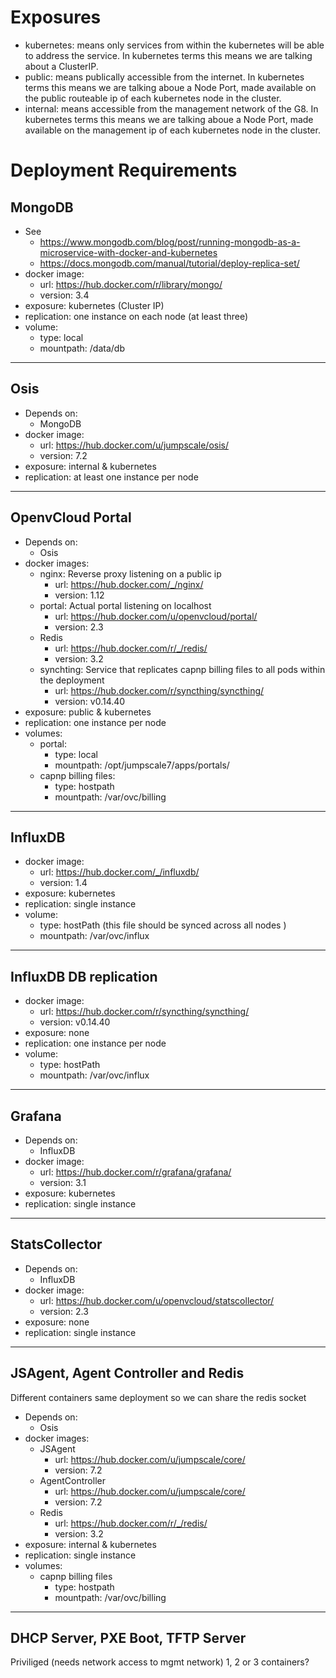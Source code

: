 # Exposures
- kubernetes: means only services from within the kubernetes will be able to address the service. In kubernetes terms this means we are talking about a ClusterIP.
- public: means publically accessible from the internet. In kubernetes terms this means we are talking aboue a Node Port, made available on the public routeable ip of each kubernetes node in the cluster.
- internal: means accessible from the management network of the G8. In kubernetes terms this means we are talking aboue a Node Port, made available on the management ip of each kubernetes node in the cluster.

# Deployment Requirements

## MongoDB
- See
  - https://www.mongodb.com/blog/post/running-mongodb-as-a-microservice-with-docker-and-kubernetes
  - https://docs.mongodb.com/manual/tutorial/deploy-replica-set/
- docker image:
  - url: https://hub.docker.com/r/library/mongo/
  - version: 3.4
- exposure: kubernetes (Cluster IP)
- replication: one instance on each node (at least three)
- volume:
  - type: local
  - mountpath: /data/db
---------------------
## Osis
- Depends on:
  - MongoDB
- docker image:
  - url: https://hub.docker.com/u/jumpscale/osis/
  - version: 7.2
- exposure: internal & kubernetes
- replication: at least one instance per node
---------------------
## OpenvCloud Portal
- Depends on:
  - Osis
- docker images:
  - nginx: Reverse proxy listening on a public ip
    - url: https://hub.docker.com/_/nginx/
    - version: 1.12
  - portal: Actual portal listening on localhost
    - url: https://hub.docker.com/u/openvcloud/portal/
    - version: 2.3
  - Redis
    - url: https://hub.docker.com/r/_/redis/
    - version: 3.2
  - synchting: Service that replicates capnp billing files to all pods within the deployment
    - url: https://hub.docker.com/r/syncthing/syncthing/
    - version: v0.14.40
- exposure: public & kubernetes
- replication: one instance per node
- volumes:
  - portal:
    - type: local 
    - mountpath: /opt/jumpscale7/apps/portals/
  - capnp billing files:
    - type: hostpath
    - mountpath: /var/ovc/billing
---------------------
## InfluxDB
- docker image:
  - url: https://hub.docker.com/_/influxdb/
  - version: 1.4
- exposure: kubernetes
- replication: single instance
- volume:
  - type: hostPath (this file should be synced across all nodes )
  - mountpath: /var/ovc/influx
---------------------
## InfluxDB DB replication
- docker image:
  - url: https://hub.docker.com/r/syncthing/syncthing/
  - version: v0.14.40
- exposure: none
- replication: one instance per node
- volume:
  - type: hostPath
  - mountpath: /var/ovc/influx
---------------------
## Grafana
- Depends on:
  - InfluxDB
- docker image:
  - url: https://hub.docker.com/r/grafana/grafana/
  - version: 3.1
- exposure: kubernetes
- replication: single instance
---------------------
## StatsCollector
- Depends on:
  - InfluxDB
- docker image:
  - url: https://hub.docker.com/u/openvcloud/statscollector/
  - version: 2.3
- exposure: none
- replication: single instance
---------------------
## JSAgent, Agent Controller and Redis
Different containers same deployment so we can share the redis socket
- Depends on:
  - Osis
- docker images:
  - JSAgent
    - url: https://hub.docker.com/u/jumpscale/core/
    - version: 7.2
  - AgentController
    - url: https://hub.docker.com/u/jumpscale/core/
    - version: 7.2
  - Redis
    - url: https://hub.docker.com/r/_/redis/
    - version: 3.2
- exposure: internal & kubernetes
- replication: single instance
- volumes:
  - capnp billing files
    - type: hostpath
    - mountpath: /var/ovc/billing
---------------------
## DHCP Server, PXE Boot, TFTP Server
Priviliged (needs network access to mgmt network)
1, 2 or 3 containers?